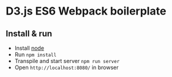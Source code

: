 # D3.js ES6 Webpack boilerplate

## Install & run

* Install [node](https://nodejs.org)
* Run `npm install`
* Transpile and start server `npm run server`
* Open `http://localhost:8080/` in browser

